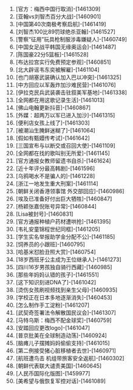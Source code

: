 
1. [官方：梅西中国行取消]-[1461309]
1. [亚翰vs刘智杰百分大战]-[1460901]
1. [中国第40次南极考察启航]-[1461419]
1. [刘智杰100比89罚球绝杀亚翰]-[1461527]
1. [警察“征用”玩具枪制服涉毒嫌疑人]-[1460749]
1. [中国女足战平韩国无缘奥运会]-[1461487]
1. [陈国豪22分5篮板]-[1461528]
1. [布达拉宫实行免费预定参观]-[1460851]
1. [北大辟谣韦东奕被解雇]-[1461104]
1. [也门胡塞武装确认加入巴以冲突]-[1461325]
1. [中方回应以军轰炸加沙难民营]-[1461076]
1. [伊拉克民兵武装袭击驻叙美军基地]-[1461338]
1. [全网都在用这歌记录生活]-[1461013]
1. [佛山电翰更新抖音]-[1460867]
1. [外媒：超两万以军已进入加沙]-[1461315]
1. [便利店女孩上线了]-[1461303]
1. [被潮汕生腌鲜迷糊了]-[1461064]
1. [假如有甄嬛传考试]-[1461642]
1. [三国宣布与以断交或召回大使]-[1461109]
1. [全网都在找的歌叫别无所爱]-[1461145]
1. [官方通报女教师留遗书自杀]-[1461624]
1. [近十年评分最高韩剧]-[1461596]
1. [乌鸦喝水不是骗人的]-[1461228]
1. [浙江一地发生重大刑案]-[1461114]
1. [朝鲜关闭香港领事馆 外交部回应]-[1460986]
1. [埃及已准备好付出巨大牺牲]-[1460847]
1. [杨颖张嘉倪账号异常]-[1460844]
1. [Lisa被封号]-[1460831]
1. [官方通报种植户药材遭哄抢]-[1461395]
1. [韦礼安童锦程世纪同框]-[1461205]
1. [学生实名举报助学金分配不公]-[1461185]
1. [饲养员的小跟班]-[1460795]
1. [哈基米怼脸丑照大赏]-[1460754]
1. [18岁西班牙公主成为王位继承人]-[1461273]
1. [四川16岁男孩独自骑行西藏]-[1460985]
1. [那些年妈妈认错的孩子]-[1461551]
1. [这下知识刻进DNA了]-[1461042]
1. [烫伤女孩刷视频找到亲生父母]-[1460935]
1. [学校正在日本多地逐渐消失]-[1460453]
1. [怎么制作手工淀粉]-[1461207]
1. [武契奇签署法令解散国民议会]-[1461307]
1. [马特乌斯：梅西不配金球奖]-[1460759]
1. [安踏回应更改logo]-[1461047]
1. [普京批美在全球制造动荡]-[1460924]
1. [脑瘫儿子摆摊妈妈偷偷支持]-[1461015]
1. [第二例接受猪心脏移植者去世]-[1460971]
1. [航班遭鸟击 机组带旅客安全返航]-[1460302]
1. [朝鲜代表联大谴责美国]-[1460645]
1. [人民币国际化版图]-[1459977]
1. [美希望与俄恢复军控对话]-[1461089]